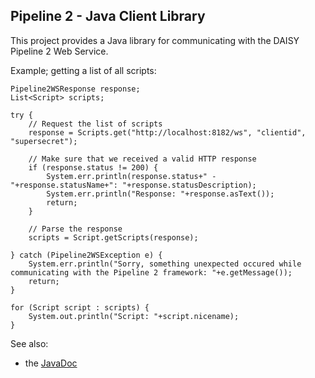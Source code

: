 Pipeline 2 - Java Client Library
-----------------

This project provides a Java library for communicating with the DAISY Pipeline 2 Web Service.

Example; getting a list of all scripts:

    Pipeline2WSResponse response;
    List<Script> scripts;
    
    try {
        // Request the list of scripts
        response = Scripts.get("http://localhost:8182/ws", "clientid", "supersecret");
        
        // Make sure that we received a valid HTTP response
        if (response.status != 200) {
            System.err.println(response.status+" - "+response.statusName+": "+response.statusDescription);
            System.err.println("Response: "+response.asText());
            return;
        }
        
        // Parse the response
        scripts = Script.getScripts(response);
        
    } catch (Pipeline2WSException e) {
        System.err.println("Sorry, something unexpected occured while communicating with the Pipeline 2 framework: "+e.getMessage());
        return;
    }
    
    for (Script script : scripts) {
        System.out.println("Script: "+script.nicename);
    }


See also:

 - the [JavaDoc](https://raw.github.com/daisy-consortium/pipeline-clientlib-java/master/doc/index.html)
